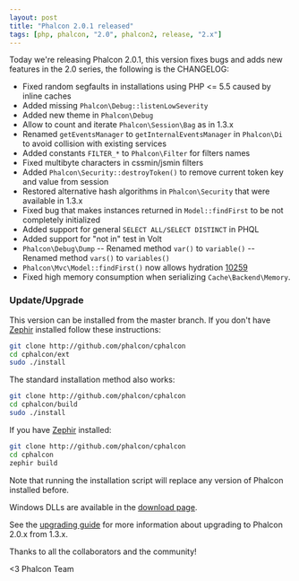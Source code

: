 ```yaml
---
layout: post
title: "Phalcon 2.0.1 released"
tags: [php, phalcon, "2.0", phalcon2, release, "2.x"]
---
```


Today we're releasing Phalcon 2.0.1, this version fixes bugs and adds new features in the 2.0 series, the following is the CHANGELOG:

<!--more-->
- Fixed random segfaults in installations using PHP <= 5.5 caused by inline caches
- Added missing `Phalcon\Debug::listenLowSeverity`
- Added new theme in `Phalcon\Debug`
- Allow to count and iterate `Phalcon\Session\Bag` as in 1.3.x
- Renamed `getEventsManager` to `getInternalEventsManager` in `Phalcon\Di` to avoid collision with existing services
- Added constants `FILTER_*` to `Phalcon\Filter` for filters names
- Fixed multibyte characters in cssmin/jsmin filters
- Added `Phalcon\Security::destroyToken()` to remove current token key and value from session
- Restored alternative hash algorithms in `Phalcon\Security` that were available in 1.3.x
- Fixed bug that makes instances returned in `Model::findFirst` to be not completely initialized
- Added support for general `SELECT ALL/SELECT DISTINCT` in PHQL
- Added support for "not in" test in Volt
- `Phalcon\Debug\Dump`
-- Renamed method `var()` to `variable()`
-- Renamed method `vars()` to `variables()`
- `Phalcon\Mvc\Model::findFirst()` now allows hydration [10259](https://github.com/phalcon/cphalcon/issues/10259)
- Fixed high memory consumption when serializing `Cache\Backend\Memory`.

### Update/Upgrade

This version can be installed from the master branch. If you don't have [Zephir](https://zephir-lang.com) installed follow these instructions:

```sh
git clone http://github.com/phalcon/cphalcon
cd cphalcon/ext
sudo ./install
```

The standard installation method also works:

```sh
git clone http://github.com/phalcon/cphalcon
cd cphalcon/build
sudo ./install
```

If you have [Zephir](https://zephir-lang.com) installed:

```sh
git clone http://github.com/phalcon/cphalcon
cd cphalcon
zephir build
```

Note that running the installation script will replace any version of Phalcon installed before.

Windows DLLs are available in the [download page](https://phalcon.io/en/download/windows).

See the [upgrading guide](https://blog.phalcon.io/post/guide-upgrading-to-phalcon-2) for more information about upgrading to Phalcon 2.0.x from 1.3.x.

Thanks to all the collaborators and the community!


<3 Phalcon Team
